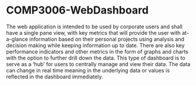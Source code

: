 # COMP3006-WebDashboard
The web application is intended to be used by corporate users and shall have a single pane view, with key metrics that will provide the user with at-a-glance information based on their personal projects using analysis and decision making while keeping information up to date. There are also key performance indicators and other metrics in the form of graphs and charts with the option to further drill down the data. This type of dashboard is to serve as a ‘hub’ for users to centrally manage and view their data. The data can change in real time meaning in the underlying data or values is reflected in the dashboard immediately. 
